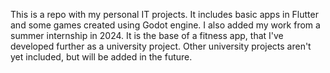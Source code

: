 This is a repo with my personal IT projects.
It includes basic apps in Flutter and some games created using Godot engine.
I also added my work from a summer internship in 2024. It is the base of a fitness app, that I've developed further as a university project.
Other university projects aren't yet included, but will be added in the future.
